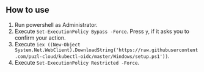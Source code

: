 ## How to use

1. Run powershell as Administrator.
1. Execute `Set-ExecutionPolicy Bypass -Force`. Press `y`, if it asks you to confirm your action.
1. Execute `iex ((New-Object System.Net.WebClient).DownloadString('https://raw.githubusercontent.com/puzl-cloud/kubectl-oidc/master/Windows/setup.ps1'))`.
1. Execute `Set-ExecutionPolicy Restricted -Force`.
